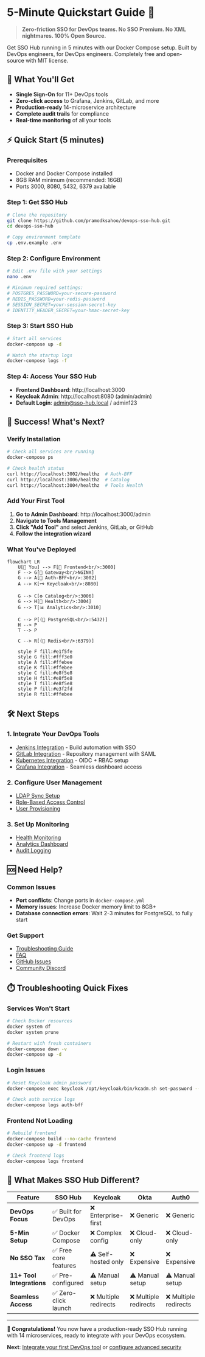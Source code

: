 # 5-Minute Quickstart Guide 🚀

> **Zero-friction SSO for DevOps teams. No SSO Premium. No XML nightmares. 100% Open Source.**

Get SSO Hub running in 5 minutes with our Docker Compose setup. Built by DevOps engineers, for DevOps engineers. Completely free and open-source with MIT license.

## 🎯 What You'll Get

- **Single Sign-On** for 11+ DevOps tools
- **Zero-click access** to Grafana, Jenkins, GitLab, and more
- **Production-ready** 14-microservice architecture
- **Complete audit trails** for compliance
- **Real-time monitoring** of all your tools

## ⚡ Quick Start (5 minutes)

### Prerequisites
- Docker and Docker Compose installed
- 8GB RAM minimum (recommended: 16GB)
- Ports 3000, 8080, 5432, 6379 available

### Step 1: Get SSO Hub
```bash
# Clone the repository
git clone https://github.com/pramodksahoo/devops-sso-hub.git
cd devops-sso-hub

# Copy environment template
cp .env.example .env
```

### Step 2: Configure Environment
```bash
# Edit .env file with your settings
nano .env

# Minimum required settings:
# POSTGRES_PASSWORD=your-secure-password
# REDIS_PASSWORD=your-redis-password
# SESSION_SECRET=your-session-secret-key
# IDENTITY_HEADER_SECRET=your-hmac-secret-key
```

### Step 3: Start SSO Hub
```bash
# Start all services
docker-compose up -d

# Watch the startup logs
docker-compose logs -f
```

### Step 4: Access Your SSO Hub
- **Frontend Dashboard**: http://localhost:3000
- **Keycloak Admin**: http://localhost:8080 (admin/admin)
- **Default Login**: admin@sso-hub.local / admin123

## 🎉 Success! What's Next?

### Verify Installation
```bash
# Check all services are running
docker-compose ps

# Check health status
curl http://localhost:3002/healthz  # Auth-BFF
curl http://localhost:3006/healthz  # Catalog
curl http://localhost:3004/healthz  # Tools Health
```

### Add Your First Tool
1. **Go to Admin Dashboard**: http://localhost:3000/admin
2. **Navigate to Tools Management**
3. **Click "Add Tool"** and select Jenkins, GitLab, or GitHub
4. **Follow the integration wizard**

### What You've Deployed

```mermaid
flowchart LR
    U[👤 You] --> F[🎨 Frontend<br/>:3000]
    F --> G[🚪 Gateway<br/>NGINX]
    G --> A[🔐 Auth-BFF<br/>:3002]
    A --> K[🗝️ Keycloak<br/>:8080]
    
    G --> C[⚙️ Catalog<br/>:3006]
    G --> H[💚 Health<br/>:3004]
    G --> T[📊 Analytics<br/>:3010]
    
    C --> P[(🐘 PostgreSQL<br/>:5432)]
    H --> P
    T --> P
    
    C --> R[(🔴 Redis<br/>:6379)]
    
    style F fill:#e1f5fe
    style G fill:#fff3e0
    style A fill:#ffebee
    style K fill:#ffebee
    style C fill:#e8f5e8
    style H fill:#e8f5e8
    style T fill:#e8f5e8
    style P fill:#e3f2fd
    style R fill:#ffebee
```

## 🛠️ Next Steps

### 1. Integrate Your DevOps Tools
- [Jenkins Integration](../integrations/jenkins.md) - Build automation with SSO
- [GitLab Integration](../integrations/gitlab.md) - Repository management with SAML
- [Kubernetes Integration](../integrations/kubernetes.md) - OIDC + RBAC setup
- [Grafana Integration](../integrations/grafana.md) - Seamless dashboard access

### 2. Configure User Management
- [LDAP Sync Setup](../configuration/ldap-sync.md)
- [Role-Based Access Control](../security/rbac-guide.md)
- [User Provisioning](../configuration/provisioning.md)

### 3. Set Up Monitoring
- [Health Monitoring](../configuration/health-monitoring.md)
- [Analytics Dashboard](../configuration/analytics.md)
- [Audit Logging](../security/audit-logging.md)

## 🆘 Need Help?

### Common Issues
- **Port conflicts**: Change ports in `docker-compose.yml`
- **Memory issues**: Increase Docker memory limit to 8GB+
- **Database connection errors**: Wait 2-3 minutes for PostgreSQL to fully start

### Get Support
- [Troubleshooting Guide](./TROUBLESHOOTING_GUIDE.md)
- [FAQ](./faq.md)
- [GitHub Issues](https://github.com/pramodksahoo/devops-sso-hub/issues)
- [Community Discord](https://discord.gg/your-server)

## ⏱️ Troubleshooting Quick Fixes

### Services Won't Start
```bash
# Check Docker resources
docker system df
docker system prune

# Restart with fresh containers
docker-compose down -v
docker-compose up -d
```

### Login Issues
```bash
# Reset Keycloak admin password
docker-compose exec keycloak /opt/keycloak/bin/kcadm.sh set-password --username admin --new-password admin123 --realm master

# Check auth service logs
docker-compose logs auth-bff
```

### Frontend Not Loading
```bash
# Rebuild frontend
docker-compose build --no-cache frontend
docker-compose up -d frontend

# Check frontend logs
docker-compose logs frontend
```

## 🎯 What Makes SSO Hub Different?

| Feature | SSO Hub | Keycloak | Okta | Auth0 |
|---------|---------|----------|------|-------|
| **DevOps Focus** | ✅ Built for DevOps | ❌ Enterprise-first | ❌ Generic | ❌ Generic |
| **5-Min Setup** | ✅ Docker Compose | ❌ Complex config | ❌ Cloud-only | ❌ Cloud-only |
| **No SSO Tax** | ✅ Free core features | ⚠️ Self-hosted only | ❌ Expensive | ❌ Expensive |
| **11+ Tool Integrations** | ✅ Pre-configured | ⚠️ Manual setup | ⚠️ Manual setup | ⚠️ Manual setup |
| **Seamless Access** | ✅ Zero-click launch | ❌ Multiple redirects | ❌ Multiple redirects | ❌ Multiple redirects |

---

**🎉 Congratulations!** You now have a production-ready SSO Hub running with 14 microservices, ready to integrate with your DevOps ecosystem.

**Next**: [Integrate your first DevOps tool](../integrations/) or [configure advanced security](../security/)
